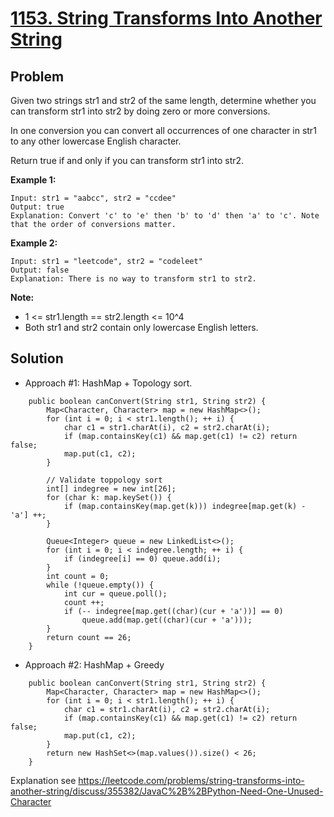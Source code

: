 # <a href='https://leetcode.com/problems/string-transforms-into-another-string/'>1153. String Transforms Into Another String</a>

## Problem
Given two strings str1 and str2 of the same length, determine whether you can transform str1 into str2 by doing zero or more conversions.

In one conversion you can convert all occurrences of one character in str1 to any other lowercase English character.

Return true if and only if you can transform str1 into str2.

<strong>Example 1:</strong>
```
Input: str1 = "aabcc", str2 = "ccdee"
Output: true
Explanation: Convert 'c' to 'e' then 'b' to 'd' then 'a' to 'c'. Note that the order of conversions matter.
```
<strong>Example 2:</strong>
```
Input: str1 = "leetcode", str2 = "codeleet"
Output: false
Explanation: There is no way to transform str1 to str2.
```

<strong>Note:</strong>
- 1 <= str1.length == str2.length <= 10^4
- Both str1 and str2 contain only lowercase English letters.

## Solution
- Approach #1: HashMap + Topology sort.
```
    public boolean canConvert(String str1, String str2) {
        Map<Character, Character> map = new HashMap<>();
        for (int i = 0; i < str1.length(); ++ i) {
            char c1 = str1.charAt(i), c2 = str2.charAt(i);
            if (map.containsKey(c1) && map.get(c1) != c2) return false;
            map.put(c1, c2);
        }
        
        // Validate toppology sort
        int[] indegree = new int[26];
        for (char k: map.keySet()) {
            if (map.containsKey(map.get(k))) indegree[map.get(k) - 'a'] ++;
        }
        
        Queue<Integer> queue = new LinkedList<>();
        for (int i = 0; i < indegree.length; ++ i) {
            if (indegree[i] == 0) queue.add(i);
        }
        int count = 0;
        while (!queue.empty()) {
            int cur = queue.poll();
            count ++;
            if (-- indegree[map.get((char)(cur + 'a'))] == 0)
                queue.add(map.get((char)(cur + 'a')));
        }
        return count == 26;
    }
```

- Approach #2: HashMap + Greedy
```
    public boolean canConvert(String str1, String str2) {
        Map<Character, Character> map = new HashMap<>();
        for (int i = 0; i < str1.length(); ++ i) {
            char c1 = str1.charAt(i), c2 = str2.charAt(i);
            if (map.containsKey(c1) && map.get(c1) != c2) return false;
            map.put(c1, c2);
        }
        return new HashSet<>(map.values()).size() < 26;
    }
```
Explanation see https://leetcode.com/problems/string-transforms-into-another-string/discuss/355382/JavaC%2B%2BPython-Need-One-Unused-Character
